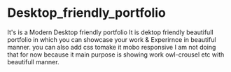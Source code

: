 # Desktop_friendly_portfolio
It's is a Modern Desktop friendly portfolio
It is dektop friendly beautifull portfolio in which you can showcase your work & Experirnce in beautiful manner.
you can also add css tomake it mobo responsive I am not doing that for now because it main purpose is showing work owl-crousel etc with beautifull manner.
